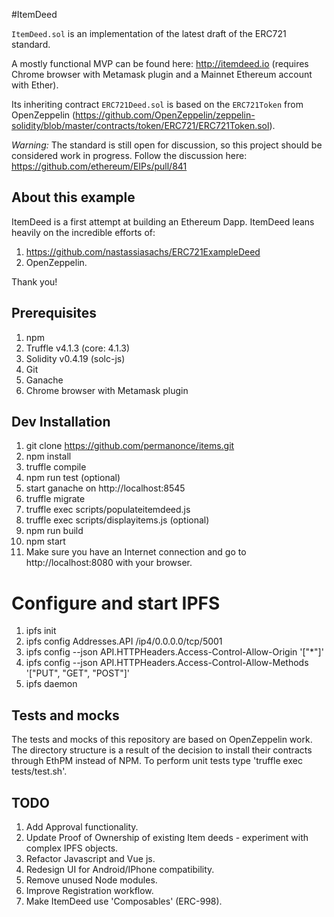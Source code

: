 #ItemDeed

`ItemDeed.sol` is an implementation of the latest draft of the ERC721 standard.

A mostly functional MVP can be found here: http://itemdeed.io (requires Chrome browser with Metamask plugin and a Mainnet Ethereum account with Ether).

Its inheriting contract `ERC721Deed.sol` is based on the `ERC721Token` from OpenZeppelin (https://github.com/OpenZeppelin/zeppelin-solidity/blob/master/contracts/token/ERC721/ERC721Token.sol).

*Warning:* The standard is still open for discussion, so this project should be considered work in progress. Follow the discussion here: https://github.com/ethereum/EIPs/pull/841

## About this example

ItemDeed is a first attempt at building an Ethereum Dapp.  ItemDeed leans heavily on the incredible efforts of:
1. https://github.com/nastassiasachs/ERC721ExampleDeed
2. OpenZeppelin.  

Thank you!  

## Prerequisites
1. npm
2. Truffle v4.1.3 (core: 4.1.3)
3. Solidity v0.4.19 (solc-js)
4. Git
5. Ganache
6. Chrome browser with Metamask plugin

## Dev Installation
1. git clone https://github.com/permanonce/items.git
2. npm install
3. truffle compile
4. npm run test (optional)
5. start ganache on http://localhost:8545
6. truffle migrate
7. truffle exec scripts/populateitemdeed.js
8. truffle exec scripts/displayitems.js (optional)
9. npm run build
10. npm start
11. Make sure you have an Internet connection and go to http://localhost:8080 with your browser.

# Configure and start IPFS
1. ipfs init
2. ipfs config Addresses.API /ip4/0.0.0.0/tcp/5001
3. ipfs config --json API.HTTPHeaders.Access-Control-Allow-Origin '["*"]'
4. ipfs config --json API.HTTPHeaders.Access-Control-Allow-Methods '["PUT", "GET", "POST"]'
5. ipfs daemon

## Tests and mocks

The tests and mocks of this repository are based on OpenZeppelin work. The directory structure is a result of the decision to install their contracts through EthPM instead of NPM.  To perform unit tests type 'truffle exec tests/test.sh'.

## TODO
1. Add Approval functionality.
2. Update Proof of Ownership of existing Item deeds - experiment with complex IPFS objects.
3. Refactor Javascript and Vue js.
4. Redesign UI for Android/IPhone compatibility.
5. Remove unused Node modules.
6. Improve Registration workflow.
7. Make ItemDeed use 'Composables' (ERC-998).
